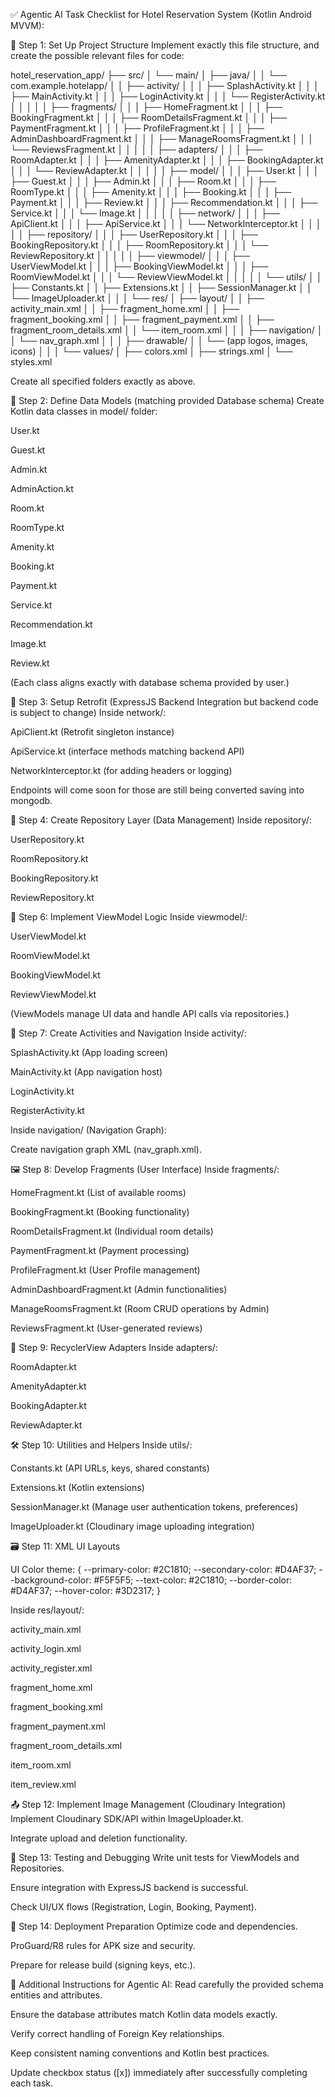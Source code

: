 ✅ Agentic AI Task Checklist for Hotel Reservation System (Kotlin Android MVVM):

📁 Step 1: Set Up Project Structure
Implement exactly this file structure, and create the possible relevant files for code:

hotel_reservation_app/
├── src/
│   └── main/
│       ├── java/
│       │   └── com.example.hotelapp/
│       │       ├── activity/
│       │       │   ├── SplashActivity.kt
│       │       │   ├── MainActivity.kt
│       │       │   ├── LoginActivity.kt
│       │       │   └── RegisterActivity.kt
│       │       │
│       │       ├── fragments/
│       │       │   ├── HomeFragment.kt
│       │       │   ├── BookingFragment.kt
│       │       │   ├── RoomDetailsFragment.kt
│       │       │   ├── PaymentFragment.kt
│       │       │   ├── ProfileFragment.kt
│       │       │   ├── AdminDashboardFragment.kt
│       │       │   ├── ManageRoomsFragment.kt
│       │       │   └── ReviewsFragment.kt
│       │       │
│       │       ├── adapters/
│       │       │   ├── RoomAdapter.kt
│       │       │   ├── AmenityAdapter.kt
│       │       │   ├── BookingAdapter.kt
│       │       │   └── ReviewAdapter.kt
│       │       │
│       │       ├── model/
│       │       │   ├── User.kt
│       │       │   ├── Guest.kt
│       │       │   ├── Admin.kt
│       │       │   ├── Room.kt
│       │       │   ├── RoomType.kt
│       │       │   ├── Amenity.kt
│       │       │   ├── Booking.kt
│       │       │   ├── Payment.kt
│       │       │   ├── Review.kt
│       │       │   ├── Recommendation.kt
│       │       │   ├── Service.kt
│       │       │   └── Image.kt
│       │       │
│       │       ├── network/
│       │       │   ├── ApiClient.kt
│       │       │   ├── ApiService.kt
│       │       │   └── NetworkInterceptor.kt
│       │       │
│       │       ├── repository/
│       │       │   ├── UserRepository.kt
│       │       │   ├── BookingRepository.kt
│       │       │   ├── RoomRepository.kt
│       │       │   └── ReviewRepository.kt
│       │       │
│       │       ├── viewmodel/
│       │       │   ├── UserViewModel.kt
│       │       │   ├── BookingViewModel.kt
│       │       │   ├── RoomViewModel.kt
│       │       │   └── ReviewViewModel.kt
│       │       │
│       │       └── utils/
│       │           ├── Constants.kt
│       │           ├── Extensions.kt
│       │           ├── SessionManager.kt
│       │           └── ImageUploader.kt
│       │
│       └── res/
│           ├── layout/
│           │   ├── activity_main.xml
│           │   ├── fragment_home.xml
│           │   ├── fragment_booking.xml
│           │   ├── fragment_payment.xml
│           │   ├── fragment_room_details.xml
│           │   └── item_room.xml
│           │
│           ├── navigation/
│           │   └── nav_graph.xml
│           │
│           ├── drawable/
│           │   └── (app logos, images, icons)
│           │
│           └── values/
│               ├── colors.xml
│               ├── strings.xml
│               └── styles.xml

 Create all specified folders exactly as above.

🎨 Step 2: Define Data Models (matching provided Database schema)
Create Kotlin data classes in model/ folder:

 User.kt

 Guest.kt

 Admin.kt

 AdminAction.kt

 Room.kt

 RoomType.kt

 Amenity.kt

 Booking.kt

 Payment.kt

 Service.kt

 Recommendation.kt

 Image.kt

 Review.kt

(Each class aligns exactly with database schema provided by user.)

📡 Step 3: Setup Retrofit (ExpressJS Backend Integration but backend code is subject to change)
Inside network/:

 ApiClient.kt (Retrofit singleton instance)

 ApiService.kt (interface methods matching backend API)

 NetworkInterceptor.kt (for adding headers or logging)

 Endpoints will come soon for those are still being converted saving into mongodb.

🔐 Step 4: Create Repository Layer (Data Management)
Inside repository/:

 UserRepository.kt

 RoomRepository.kt

 BookingRepository.kt

 ReviewRepository.kt

🎯 Step 6: Implement ViewModel Logic
Inside viewmodel/:

 UserViewModel.kt

 RoomViewModel.kt

 BookingViewModel.kt

 ReviewViewModel.kt

(ViewModels manage UI data and handle API calls via repositories.)

📱 Step 7: Create Activities and Navigation
Inside activity/:

 SplashActivity.kt (App loading screen)

 MainActivity.kt (App navigation host)

 LoginActivity.kt

 RegisterActivity.kt

Inside navigation/ (Navigation Graph):

 Create navigation graph XML (nav_graph.xml).

🖼️ Step 8: Develop Fragments (User Interface)
Inside fragments/:

 HomeFragment.kt (List of available rooms)

 BookingFragment.kt (Booking functionality)

 RoomDetailsFragment.kt (Individual room details)

 PaymentFragment.kt (Payment processing)

 ProfileFragment.kt (User Profile management)

 AdminDashboardFragment.kt (Admin functionalities)

 ManageRoomsFragment.kt (Room CRUD operations by Admin)

 ReviewsFragment.kt (User-generated reviews)

📝 Step 9: RecyclerView Adapters
Inside adapters/:

 RoomAdapter.kt

 AmenityAdapter.kt

 BookingAdapter.kt

 ReviewAdapter.kt

🛠️ Step 10: Utilities and Helpers
Inside utils/:

 Constants.kt (API URLs, keys, shared constants)

 Extensions.kt (Kotlin extensions)

 SessionManager.kt (Manage user authentication tokens, preferences)

 ImageUploader.kt (Cloudinary image uploading integration)

🗃️ Step 11: XML UI Layouts

UI Color theme: {
  --primary-color: #2C1810;
  --secondary-color: #D4AF37;
  --background-color: #F5F5F5;
  --text-color: #2C1810;
  --border-color: #D4AF37;
  --hover-color: #3D2317;
}

Inside res/layout/:

 activity_main.xml

 activity_login.xml

 activity_register.xml

 fragment_home.xml

 fragment_booking.xml

 fragment_payment.xml

 fragment_room_details.xml

 item_room.xml

 item_review.xml

📤 Step 12: Implement Image Management (Cloudinary Integration)
 Implement Cloudinary SDK/API within ImageUploader.kt.

 Integrate upload and deletion functionality.

🔎 Step 13: Testing and Debugging
 Write unit tests for ViewModels and Repositories.

 Ensure integration with ExpressJS backend is successful.

 Check UI/UX flows (Registration, Login, Booking, Payment).

🚀 Step 14: Deployment Preparation
 Optimize code and dependencies.

 ProGuard/R8 rules for APK size and security.

 Prepare for release build (signing keys, etc.).

📌 Additional Instructions for Agentic AI:
Read carefully the provided schema entities and attributes.

Ensure the database attributes match Kotlin data models exactly.

Verify correct handling of Foreign Key relationships.

Keep consistent naming conventions and Kotlin best practices.

Update checkbox status ([x]) immediately after successfully completing each task.